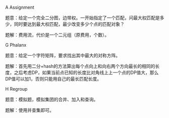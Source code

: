 A Assignment

题意：给定一个完全二分图，边带权。一开始指定了一个匹配，问最大权匹配是多少，同时要达到最大权匹配，最少改变多少个点的匹配对象？

题解：费用流，代价是一个二元组（原费用，个数）。



G Phalanx

题意：给定一个字符矩阵，要求找出其中最大的对称方阵。

题解：首先用二分+hash的方法算出每个点向上和向右两个方向最长的相同的长度，之后考虑DP，如果当前点已知的长度比对角线上上一个点的DP值大，那么DP值可以加1，否则只能用自己的最长匹配长度。



H Regroup 

题意：模拟题，模拟集团的合并、加入和查询。

题解：使用并查集即可。